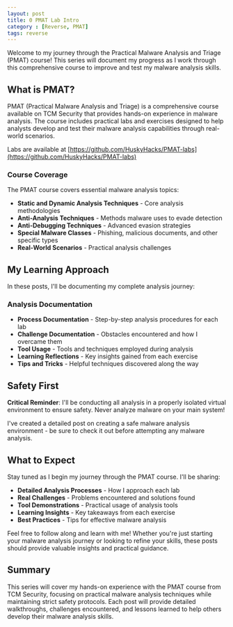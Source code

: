 ```yaml
---
layout: post
title: 0 PMAT Lab Intro
category : [Reverse, PMAT]
tags: reverse
---
```


Welcome to my journey through the Practical Malware Analysis and Triage (PMAT) course! This series will document my progress as I work through this comprehensive course to improve and test my malware analysis skills.

## What is PMAT?

PMAT (Practical Malware Analysis and Triage) is a comprehensive course available on TCM Security that provides hands-on experience in malware analysis. The course includes practical labs and exercises designed to help analysts develop and test their malware analysis capabilities through real-world scenarios. 

Labs are available at [https://github.com/HuskyHacks/PMAT-labs](https://github.com/HuskyHacks/PMAT-labs)

### Course Coverage

The PMAT course covers essential malware analysis topics:

- **Static and Dynamic Analysis Techniques** - Core analysis methodologies
- **Anti-Analysis Techniques** - Methods malware uses to evade detection
- **Anti-Debugging Techniques** - Advanced evasion strategies
- **Special Malware Classes** - Phishing, malicious documents, and other specific types
- **Real-World Scenarios** - Practical analysis challenges

## My Learning Approach

In these posts, I'll be documenting my complete analysis journey:

### Analysis Documentation
- **Process Documentation** - Step-by-step analysis procedures for each lab
- **Challenge Documentation** - Obstacles encountered and how I overcame them
- **Tool Usage** - Tools and techniques employed during analysis
- **Learning Reflections** - Key insights gained from each exercise
- **Tips and Tricks** - Helpful techniques discovered along the way

## Safety First

**Critical Reminder**: I'll be conducting all analysis in a properly isolated virtual environment to ensure safety. Never analyze malware on your main system!

I've created a detailed post on creating a safe malware analysis environment - be sure to check it out before attempting any malware analysis.

## What to Expect

Stay tuned as I begin my journey through the PMAT course. I'll be sharing:

- **Detailed Analysis Processes** - How I approach each lab
- **Real Challenges** - Problems encountered and solutions found
- **Tool Demonstrations** - Practical usage of analysis tools
- **Learning Insights** - Key takeaways from each exercise
- **Best Practices** - Tips for effective malware analysis

Feel free to follow along and learn with me! Whether you're just starting your malware analysis journey or looking to refine your skills, these posts should provide valuable insights and practical guidance.

## Summary

This series will cover my hands-on experience with the PMAT course from TCM Security, focusing on practical malware analysis techniques while maintaining strict safety protocols. Each post will provide detailed walkthroughs, challenges encountered, and lessons learned to help others develop their malware analysis skills.